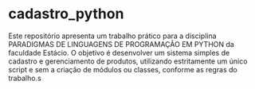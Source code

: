 # cadastro_python
Este repositório apresenta um trabalho prático para a disciplina PARADIGMAS DE LINGUAGENS DE PROGRAMAÇÃO EM PYTHON da faculdade Estácio. O objetivo é desenvolver um sistema simples de cadastro e gerenciamento de produtos, utilizando estritamente um único script e sem a criação de módulos ou classes, conforme as regras do trabalho.s
